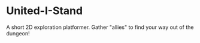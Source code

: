 # United-I-Stand
A short 2D exploration platformer. Gather "allies" to find your way out of the dungeon!
